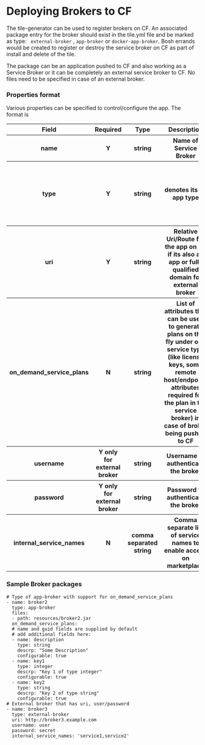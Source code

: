 # Deploying Brokers to CF

The tile-generator can be used to register brokers on CF. An associated package entry for the broker should exist in the tile.yml file and be marked as type: ` external-broker` , `app-broker` or `docker-app-broker`. Bosh errands would be created to register or destroy the service broker on CF as part of install and delete of the tile.

The package can be an application pushed to CF and also working as a Service Broker or it can be completely an external service broker to CF. No files need to be specified in case of an external broker.

### Properties format
Various properties can be specified to control/configure the app. The format is

<table>
  <tr>
    <th> Field </th>
    <th> Required </th>
    <th> Type </th>
    <th> Description </th>
    <th> Default </th>
  </tr>
  <tr>
    <th> name </th>
    <th> Y </th>
    <th> string </th>
    <th> Name of Service Broker </th>
    <th>  </th>
  </tr>
  <tr>
    <th> type </th>
    <th> Y </th>
    <th> string </th>
    <th> denotes its an app type </th>
    <th> can be `external-broker` or `app-broker` or `docker-app-broker`</th>
  </tr>
  <tr>
    <th> uri </th>
    <th> Y  </th>
    <th> string </th>
    <th> Relative Uri/Route for the app on CF if its also an app or fully qualified domain for external broker </th>
    <th> </th>
  </tr>
  <tr>
    <th> on_demand_service_plans </th>
    <th> N  </th>
    <th> string </th>
    <th> List of attributes that can be used to generate plans on the fly under one service type (like license keys, some remote host/endpoint, attributes required for the plan in the service broker) in case of broker being pushed to CF </th>
    <th> </th>
  </tr>
  <tr>
    <th> username </th>
    <th> Y only for external broker </th>
    <th> string </th>
    <th> Username to authenticate the broker </th>
    <th>  </th>
  </tr>
  <tr>
    <th> password </th>
    <th> Y only for external broker </th>
    <th> string </th>
    <th> Password to authenticate the broker </th>
    <th>  </th>
  </tr>
  <tr>
    <th> internal_service_names </th>
    <th> N </th>
    <th> comma separated string </th>
    <th> Comma separate list of service names to enable access on marketplace</th>
    <th>  </th>
  </tr>
</table>

### Sample Broker packages
```
# Type of app-broker with support for on_demand_service_plans
- name: broker2
  type: app-broker
  files:
  - path: resources/broker2.jar
  on_demand_service_plans:
  # name and guid fields are supplied by default
  # add additional fields here:
  - name: description
    type: string
    descrp: "Some Description"
    configurable: true
  - name: key1
    type: integer
    descrp: "Key 1 of type integer"
    configurable: true
  - name: key2
    type: string
    descrp: "Key 2 of type string"
    configurable: true
# External broker that has uri, user/password
- name: broker3
  type: external-broker
  uri: http://broker3.example.com
  username: user
  password: secret
  internal_service_names: 'service1,service2'
```
